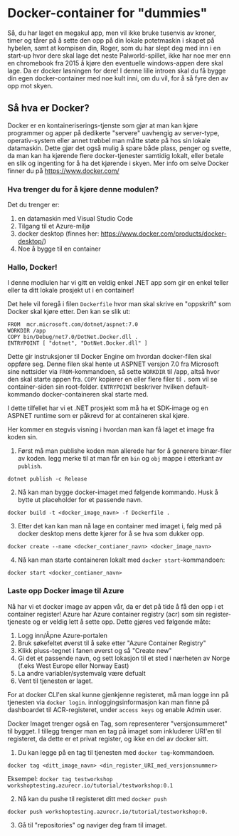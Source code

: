 # Docker-container for "dummies" 

Så, du har laget en megakul app, men vil ikke bruke tusenvis av kroner, timer og tårer på å sette den opp på din lokale potetmaskin i skapet på hybelen, samt at kompisen din, Roger, som du har slept deg med inn i en start-up hvor dere skal lage det neste Palworld-spillet, ikke har noe mer enn en chromebook fra 2015 å kjøre den eventuelle windows-appen dere skal lage. Da er docker løsningen for dere! I denne lille introen skal du få bygge din egen docker-container med noe kult inni, om du vil, for å så fyre den av opp mot skyen. 

## Så hva er Docker? 
Docker er en kontaineriserings-tjenste som gjør at man kan kjøre programmer og apper på dedikerte "servere" uavhengig av server-type, operativ-system eller annet trøbbel man måtte støte på hos sin lokale datamaskin. Dette gjør det også mulig å spare både plass, penger og svette, da man kan ha kjørende flere docker-tjenester samtidig lokalt, eller betale en slik og ingenting for å ha det kjørende i skyen. Mer info om selve Docker finner du på https://www.docker.com/ 

### Hva trenger du for å kjøre denne modulen? 
Det du trenger er:

1. en datamaskin med Visual Studio Code
2. Tilgang til et Azure-miljø
3. docker desktop (finnes her: https://www.docker.com/products/docker-desktop/)
4. Noe å bygge til en container

### Hallo, Docker! 
I denne modlulen har vi gitt en veldig enkel .NET app som gir en enkel teller eller ta ditt lokale prosjekt ut i en container! 

Det hele vil foregå i filen `Dockerfile` hvor man skal skrive en "oppskrift" som Docker skal kjøre etter. Den kan se slik ut:

```
FROM  mcr.microsoft.com/dotnet/aspnet:7.0
WORKDIR /app
COPY bin/Debug/net7.0/DotNet.Docker.dll .
ENTRYPOINT [ "dotnet", "DotNet.Docker.dll" ]
```

Dette gir instruksjoner til Docker Engine om hvordan docker-filen skal oppføre seg. Denne filen skal hente ut ASPNET versjon 7.0 fra Microsoft sine nettsider via `FROM`-kommandoen, så sette `WORKDIR` til /app, altså hvor den skal starte appen fra. `COPY` kopierer en eller flere filer til `.` som vil se container-siden sin root-folder. 
`ENTRYPOINT` beskriver hvilken default-kommando docker-containeren skal starte med.

I dette tilfellet har vi et .NET prosjekt som må ha et SDK-image og en ASPNET runtime som er påkrevd for at containeren skal kjøre. 

Her kommer en stegvis visning i hvordan man kan få laget et image fra koden sin. 
1. Først må man publishe koden man allerede har for å generere binær-filer av koden. legg merke til at man får en `bin` og `obj` mappe i etterkant av `publish`.

```
dotnet publish -c Release  
```

2. Nå kan man bygge docker-imaget med følgende kommando. Husk å bytte ut placeholder for et passende navn.

```
docker build -t <docker_image_navn> -f Dockerfile .
```


3. Etter det kan kan man nå lage en container med imaget i, følg med på docker desktop mens dette kjører for å se hva som dukker opp. 
```
docker create --name <docker_contianer_navn> <docker_image_navn>
```
4. Nå kan man starte containeren lokalt med `docker start`-kommandoen:
```
docker start <docker_contianer_navn>
```

### Laste opp Docker image til Azure

Nå har vi et docker image av appen vår, da er det på tide å få den opp i et container register! Azure har Azure container registry (acr) som sin register-tjeneste og er veldig lett å sette opp. Dette gjøres ved følgende måte: 

1. Logg inn/Åpne Azure-portalen
2. Bruk søkefeltet øverst til å søke etter "Azure Container Registry" 
3. Klikk pluss-tegnet i fanen øverst og så "Create new"  
4. Gi det et passende navn, og sett lokasjon til et sted i nærheten av Norge (f.eks West Europe eller Norway East)
5. La andre variabler/systemvalg være defualt
6. Vent til tjenesten er laget. 

For at docker CLI'en skal kunne gjenkjenne registeret, må man logge inn på tjenesten via `docker login`. innloggingsinformasjon kan man finne på dashboardet til ACR-registeret, under `access keys` og enable Admin user. 

Docker Imaget trenger også en Tag, som representerer "versjonsummeret" til bygget. I tillegg trenger man en tag på imaget som inkluderer URI'en til registeret, da dette er et privat register, og ikke en del av docker sitt. 

1. Du kan legge på en tag til tjenesten med `docker tag`-kommandoen. 
```
docker tag <ditt_image_navn> <din_register_URI_med_versjonsnummer>
```
Eksempel: `docker tag testworkshop workshoptesting.azurecr.io/tutorial/testworkshop:0.1`

2. Nå kan du pushe til registeret ditt med `docker push`

```
docker push workshoptesting.azurecr.io/tutorial/testworkshop:0.
```

3. Gå til "repositories" og naviger deg fram til imaget.
